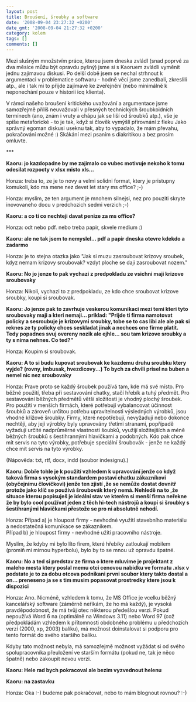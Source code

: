 ```yaml
---
layout: post
title: Broušení, šroubky a software
date: '2008-09-04 23:27:32 +0200'
date_gmt: '2008-09-04 21:27:32 +0200'
category: kolem
tags: []
comments: []
---
```

<p>Mezi slušným množstvím práce, kterou jsem dneska zvládl (snad poprvé za dva měsíce můžu být opravdu pyšný) jsme si s Kaoruem zvládli vyměnit jednu zajímavou diskusi. Po delší době jsem se nechal strhnout k argumentaci v problematice softwaru - hodně věcí jsme zanedbali, zkreslili atp., ale i tak mi to přijde zajímavé ke zveřejnění (nebo minimálně k neponechání pouze v historii icq klienta).</p>
<p>V rámci našeho broušení kritického uvažování a argumentace jsme samozřejmě příliš neuvažovali v přesných technických šroubkoidních termínech (ano, znám i vruty a chápu jak se liší od šroubků atp.), vše je spíše metaforické - to je tak, když si člověk vymýšlí přirovnání z fleku Jako správný egoman diskusi useknu tak, aby to vypadalo, že mám převahu, pokračování možné :) Skákání mezi psaním s diakritikou a bez prosím omluvte.</p>
<p>***</p>
<p><strong>Kaoru: jo kazdopadne by me zajimalo co vubec motivuje nekoho k tomu odesilat rozpocty v xlsx misto xls...</strong></p>
<p>Honza: treba to, ze je to novy a velmi solidni format, ktery je pristupny komukoli, kdo ma mene nez devet let stary ms office? ;-)</p>
<p>Honza: myslim, ze ten argument je mnohem silnejsi, nez pro pouziti skryte inovovaneho docu v predchozich sedmi verzich ;-)</p>
<p><strong>Kaoru: a co ti co nechteji davat penize za ms office?</strong></p>
<p>Honza: odt nebo pdf. nebo treba papir, skvele medium :)</p>
<p><strong>Kaoru: ale ne tak jsem to nemyslel... pdf a papir dneska otevre kdekdo a zadarmo</strong></p>
<p>Honza: je to stejna otazka jako "Jak si muzu zasroubovat krizovy sroubek, kdyz nemam krizovy sroubovak? vzdyt ploche se daji zasroubovat nozem."</p>
<p><strong>Kaoru: No jo jenze to pak vychazi z predpokladu ze vsichni maji krizove sroubovaky</strong></p>
<p>Honza: Nikoli, vychazi to z predpokladu, ze kdo chce sroubovat krizove sroubky, koupi si sroubovak.</p>
<p><strong>Kaoru: Jo jenze pak to zavrhuje veskerou komunikaci mezi temi kteri tyto sroubovaky maji a kteri nemaji... priklad: "Prijde ti firma namotovat policky a sesroubuje je krizovymi sroubky, tobe se to cas libi ale ale pak si reknes ze ty policky chces seskladat jinak a nechces one firme platit. Tedy popadnes svuj overeny nozik ale ejhle... sou tam krizove sroubky a ty s nima nehnes. Co ted?"</strong></p>
<p>Honza: Koupim si sroubovak.</p>
<p><strong>Kaoru: A to si budu kupovat sroubovak ke kazdemu druhu sroubku ktery vyjde? (rovny, imbusak, hvezdicovy...) To bych za chvili prisel na buben a nemel nic nez sroubovaky</strong></p>
<p>Honza: Prave proto se každý šroubek používá tam, kde má své místo. Pro běžné použití, třeba při sestavování chatky, stačí hřebík a tuhý předmět. Pro sestavování běžných předmětů větší složitosti je vhodný plochý šroubek. Pro použití v menších firmách, které potřebují vybalancovat účinnost šroubků a zároveň určitou potřebu upravitelnosti výsledných výrobků, jsou vhodné křížové šroubky. Firmy, které nepotřebují, nevyžadují nebo dokonce nechtějí, aby její výrobky byly upravovány třetími stranami, popřípadě vyžadují určité nadprůměrné vlastnosti šoubků, využijí složitejších a méně běžných šroubků s šestihrannými hlavičkami a podobných. Kdo pak chce mít servis na tyto výrobky, potřebuje speciální šroubovák - jenže ne každý chce mít servis na tyto výrobky.</p>
<p>(Nápověda: txt, rtf, docx, indd (soubor indesignu).)</p>
<p><strong>Kaoru: Dobře tohle je k použití vzhledem k upravování jenže co když taková firma s vysokým standardem postaví chatku zákazníkovi (obyčejnímu človíčkovi) jenže ten zjistí ,že se nemůže dostat dovnitř protože jako klíč se používá šroubovák který nemá. Nehledě na to ,že situace kterou popisuješ je ideální stav ve kterém si menší firma neřekne že by bylo cool používat jeden z těch hi-tech nástrojů a koupí si šroubky s šestihranými hlavičkami přestože se pro ni absolutně nehodí.</strong></p>
<p>Honza: Případ a) je hloupost firmy - nevhodné využití stavebního materiálu a nedostatečná komunikace se zákazníkem.<br />
Případ b) je hloupost firmy - nevhodné užití pracovního nástroje.</p>
<p>Myslím, že kdyby mi bylo líto firem, které hřebíky zatloukají mobilem (promiň mi mírnou hyperbolu), bylo by to se mnou už opravdu špatné.</p>
<p><strong>Kaoru: No a ted si predstav ze firma o ktere mluvime je projektant z maleho mesta ktery poslal memu otci cenovou nabidku ve formatu .xlsx v podstate je to za dobu otcova podnikani prvni soubor ktery takto dostal a on... preneseno ja se s tim musim popasovat prostredky ktere jsou k dispozici</strong></p>
<p>Honza: Ano. Nicméně, vzhledem k tomu, že MS Office je vcelku běžný kancelářský software (záměrně neříkám, že ho má každý), je vysoká pravděpodobnost, že má tvůj otec některou předešlou verzi. Pokud nepoužívá Word 6 na (optimálně na Windows 3.11) nebo Word 97 (což předpokládám vzhledem k přítomnosti obdobného problému u předchozích verzí (2000, xp, 2003) balíku), má možnost doinstalovat si podporu pro tento formát do svého staršího balíku.</p>
<p>Kdyby tato možnost nebyla, má samozřejmě možnost vyžádat si od svého spolupracovníka přeuložení ve starším formátu (pokud ne, tak je něco špatně) nebo zakoupit novou verzi.</p>
<p><strong>Kaoru: Hele rad bych pokracoval ale bezim vyzvednout helenu </p>
<p>Kaoru: na zastavku</strong></p>
<p>Honza: Oka :-) budeme pak pokračovat, nebo to mám blognout rovnou? :-)</p>
